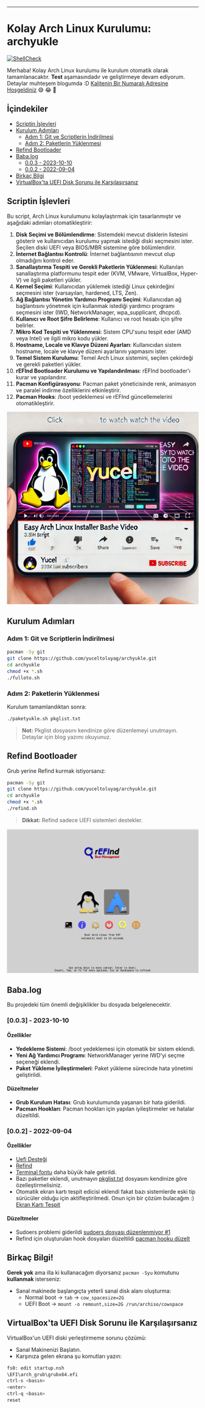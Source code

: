 ---


# Kolay Arch Linux Kurulumu: **archyukle**

[![ShellCheck](https://github.com/yuceltoluyag/archyukle/actions/workflows/shellcheck.yml/badge.svg)](https://github.com/yuceltoluyag/archyukle/actions/workflows/shellcheck.yml)

Merhaba! Kolay Arch Linux kurulumu ile kurulum otomatik olarak tamamlanacaktır. **Test** aşamasındadır ve geliştirmeye devam ediyorum. Detaylar muhteşem blogumda :D [Kalitenin Bir Numaralı Adresine Hoşgeldiniz](https://yuceltoluyag.github.io/) 😅 😂 🤣

## İçindekiler

- [Scriptin İşlevleri](#scriptin-i̇şlevleri)
- [Kurulum Adımları](#kurulum-adımları)
  - [Adım 1: Git ve Scriptlerin İndirilmesi](#adım-1-git-ve-scriptlerin-i̇ndirilmesi)
  - [Adım 2: Paketlerin Yüklenmesi](#adım-2-paketlerin-yüklenmesi)
- [Refind Bootloader](#refind-bootloader)
- [Baba.log](#babalog)
  - [0.0.3 - 2023-10-10](#003---2023-10-10)
  - [0.0.2 - 2022-09-04](#002---2022-09-04)
- [Birkaç Bilgi](#birkaç-bilgi)
- [VirtualBox'ta UEFI Disk Sorunu ile Karşılaşırsanız](#virtualboxta-uefi-disk-sorunu-ile-karşılaşırsanız)

## Scriptin İşlevleri

Bu script, Arch Linux kurulumunu kolaylaştırmak için tasarlanmıştır ve aşağıdaki adımları otomatikleştirir:

1. **Disk Seçimi ve Bölümlendirme**: Sistemdeki mevcut disklerin listesini gösterir ve kullanıcıdan kurulumu yapmak istediği diski seçmesini ister. Seçilen diski UEFI veya BIOS/MBR sistemine göre bölümlendirir.
2. **İnternet Bağlantısı Kontrolü**: İnternet bağlantısının mevcut olup olmadığını kontrol eder.
3. **Sanallaştırma Tespiti ve Gerekli Paketlerin Yüklenmesi**: Kullanılan sanallaştırma platformunu tespit eder (KVM, VMware, VirtualBox, Hyper-V) ve ilgili paketleri yükler.
4. **Kernel Seçimi**: Kullanıcıdan yüklemek istediği Linux çekirdeğini seçmesini ister (varsayılan, hardened, LTS, Zen).
5. **Ağ Bağlantısı Yönetim Yardımcı Programı Seçimi**: Kullanıcıdan ağ bağlantısını yönetmek için kullanmak istediği yardımcı programı seçmesini ister (IWD, NetworkManager, wpa_supplicant, dhcpcd).
6. **Kullanıcı ve Root Şifre Belirleme**: Kullanıcı ve root hesabı için şifre belirler.
7. **Mikro Kod Tespiti ve Yüklenmesi**: Sistem CPU'sunu tespit eder (AMD veya Intel) ve ilgili mikro kodu yükler.
8. **Hostname, Locale ve Klavye Düzeni Ayarları**: Kullanıcıdan sistem hostname, locale ve klavye düzeni ayarlarını yapmasını ister.
9. **Temel Sistem Kurulumu**: Temel Arch Linux sistemini, seçilen çekirdeği ve gerekli paketleri yükler.
10. **rEFInd Bootloader Kurulumu ve Yapılandırılması**: rEFInd bootloader'ı kurar ve yapılandırır.
11. **Pacman Konfigürasyonu**: Pacman paket yöneticisinde renk, animasyon ve paralel indirme özelliklerini etkinleştirir.
12. **Pacman Hooks**: /boot yedeklemesi ve rEFInd güncellemelerini otomatikleştirir.


[![Click to Watch the Video](youtube.webp)](https://youtu.be/wqs69m9ZDjo "Easy Arch Linux Installer Bash Script")



## Kurulum Adımları

### Adım 1: Git ve Scriptlerin İndirilmesi

```bash
pacman -Sy git
git clone https://github.com/yuceltoluyag/archyukle.git
cd archyukle
chmod +x *.sh
./fulloto.sh
```

### Adım 2: Paketlerin Yüklenmesi

Kurulum tamamlandıktan sonra:

```bash
./paketyukle.sh pkglist.txt
```

> **Not:** Pkglist dosyasını kendinize göre düzenlemeyi unutmayın. Detaylar için blog yazımı okuyunuz.

## Refind Bootloader

Grub yerine Refind kurmak istiyorsanız:

```bash
pacman -Sy git
git clone https://github.com/yuceltoluyag/archyukle.git
cd archyukle
chmod +x *.sh
./refind.sh
```

> **Dikkat:** Refind sadece UEFI sistemleri destekler.

![Refind](refind.png "The rEFInd Boot Manager")

## Baba.log

Bu projedeki tüm önemli değişiklikler bu dosyada belgelenecektir.

### [0.0.3] - 2023-10-10

#### Özellikler

- **Yedekleme Sistemi**: /boot yedeklemesi için otomatik bir sistem eklendi.
- **Yeni Ağ Yardımcı Programı**: NetworkManager yerine IWD'yi seçme seçeneği eklendi.
- **Paket Yükleme İyileştirmeleri**: Paket yükleme sürecinde hata yönetimi geliştirildi.

#### Düzeltmeler

- **Grub Kurulum Hatası**: Grub kurulumunda yaşanan bir hata giderildi.
- **Pacman Hookları**: Pacman hookları için yapılan iyileştirmeler ve hatalar düzeltildi.

### [0.0.2] - 2022-09-04

#### Özellikler

- [Uefi Desteği](https://github.com/yuceltoluyag/archyukle/blob/master/fulloto.sh#L245)
- [Refind](https://github.com/yuceltoluyag/archyukle/blob/master/refind.sh)
- [Terminal fontu](https://github.com/yuceltoluyag/archyukle/blob/master/fulloto.sh#L5) daha büyük hale getirildi.
- Bazı paketler eklendi, unutmayın [pkglist.txt](https://github.com/yuceltoluyag/archyukle/blob/master/pkglist.txt) dosyasını kendinize göre özelleştirmelisiniz.
- Otomatik ekran kartı tespit edicisi eklendi fakat bazı sistemlerde eski tip sürücüler olduğu için aktifleştirilmedi. Onun için bir çözüm bulacağım :) [Ekran Kartı Tespit](https://github.com/yuceltoluyag/archyukle/blob/96db8592d840f0ad4c0cfcc709952602f377f52b/paketyukle.sh#L103)

#### Düzeltmeler

- Sudoers problemi giderildi [sudoers dosyası düzenlenmiyor #1](https://github.com/yuceltoluyag/archyukle/issues/1)
- Refind için oluşturulan hook dosyaları düzeltildi [pacman hooku düzelt](https://github.com/yuceltoluyag/archyukle/issues/4)

## Birkaç Bilgi!

**Gerek yok** ama illa ki kullanacağım diyorsanız `pacman -Syu` komutunu **kullanmak** isterseniz:

- Sanal makinede başlangıçta yeterli sanal disk alanı oluşturma:
  - Normal boot -> `tab` -> `cow_spacesize=2G`
  - UEFI Boot -> `mount -o remount,size=2G /run/archiso/cowspace`

## VirtualBox'ta UEFI Disk Sorunu ile Karşılaşırsanız

VirtualBox'un UEFI diski yerleştirmeme sorunu çözümü:

- Sanal Makinenizi Başlatın.
- Karşınıza gelen ekrana şu komutları yazın:

```bash
fs0: edit startup.nsh
\EFI\arch_grub\grubx64.efi
ctrl-s <basın>
<enter>
ctrl-q <basın>
reset
```

